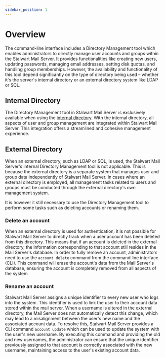 ```yaml
---
sidebar_position: 1
---
```


# Overview

The command-line interface includes a Directory Management tool which enables administrators to directly manage user accounts and groups within the Stalwart Mail Server. It provides functionalities like creating new users, updating passwords, managing email addresses, setting disk quotas, and handling group memberships. However, the availability and functionality of this tool depend significantly on the type of directory being used – whether it's the server's internal directory or an external directory system like LDAP or SQL.

## Internal Directory

The Directory Management tool in Stalwart Mail Server is exclusively available when using the [internal directory](/docs/directory/types/internal). With the internal directory, all aspects of user and group management are integrated within Stalwart Mail Server. This integration offers a streamlined and cohesive management experience.

## External Directory

When an external directory, such as LDAP or SQL, is used, the Stalwart Mail Server's internal Directory Management tool is not applicable. This is because the external directory is a separate system that manages user and group data independently of Stalwart Mail Server. In cases where an external directory is employed, all management tasks related to users and groups must be conducted through the external directory's own management system. 

It is however it still necessary to use the Directory Management tool to perform some tasks such as deleting accounts or renaming them.

### Delete an account

When an external directory is used for authentication, it is not possible for Stalwart Mail Server to directly track when a user account has been deleted from this directory. This means that if an account is deleted in the external directory, the information corresponding to that account still resides in the Mail Server's database. In order to fully remove an account, administrators need to use the `account delete` command from the command line interface (CLI). This command will erase the account's data from the Mail Server's database, ensuring the account is completely removed from all aspects of the system

### Rename an account

Stalwart Mail Server assigns a unique identifier to every new user who logs into the system. This identifier is used to link the user to their account data stored within the mail server. When a username is altered in the external directory, the Mail Server does not automatically detect this change, which may lead to a misalignment between the user's new name and the associated account data. To resolve this, Stalwart Mail Server provides a CLI command `account update` which can be used to update the system with the user's new username. By executing this command and providing the old and new usernames, the administrator can ensure that the unique identifier previously assigned to that account is correctly associated with the new username, maintaining access to the user's existing account data.

